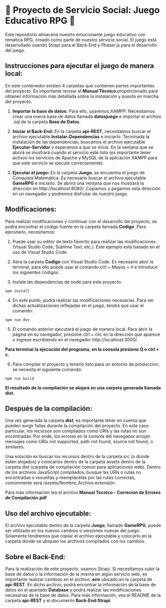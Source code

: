 # 🚀 Proyecto de Servicio Social: Juego Educativo RPG 🚀

Este repositorio almacena nuestro emocionante juego educativo con temática RPG, creado como parte de nuestro servicio social. El juego está desarrollado usando Strapi para el Back-End y Phaser.js para el desarrollo del juego.

## Instrucciones para ejecutar el juego de manera local:
En este contenedor existen 4 carpetas que contienen partes importantes del proyecto. Es importante revisar el **Manual Técnico** proporcionado para obtener información más detallada sobre la instalación y puesta en marcha del proyecto.

1. **Importar la base de datos:** Para ello, usaremos XAMPP. Necesitamos crear una nueva base de datos llamada **datosjuego** e importar el archivo .sql de la carpeta **Base de Datos**.

2. **Iniciar el Back-End:** En la carpeta **api-REST**, necesitamos buscar el archivo ejecutable **Instalar-Dependencias** e iniciarlo. Terminada la instalación de las dependencias, buscamos el archivo ejecutable **Ejecutar-Servidor** y esperamos a que se inicie. En la ventana que se abrirá se mostrará cuando el servicio esté listo (es importante tener activos los servicios de Apache y MySQL de la aplicación XAMPP para que este servicio se ejecute correctamente).

3. **Ejecutar el juego:** En la carpeta **Juego**, se encuentra el juego de Conquista Matemática. Es necesario buscar el archivo ejecutable **GameRPG** e iniciarlo. Se abrirá una ventana que nos mostrará la dirección en http://localhost:8080/. Copiamos y pegamos esta dirección en un navegador y podremos disfrutar de nuestro juego.

## Modificaciones:
Para realizar modificaciones y continuar con el desarrollo del proyecto, se podrá encontrar el código fuente en la carpeta llamada **Codigo**. Para ejecutarlo, necesitamos:

1. Puede usar su editor de texto favorito para realizar las modificaciones (Visual Studio Code, Sublime Text, etc.). Este ejemplo está basado en el uso de Visual Studio Code.

2. Abra la carpeta **Codigo** con Visual Studio Code. Es necesario abrir la terminal, para ello puede usar el comando ctrl + Mayús + ñ e introducir los siguientes códigos.

3. Instale las dependencias de node para este proyecto.
```
npm install
```
4. En este punto, podrá realizar las modificaciones necesarias. Para ver dichas actualizaciones reflejadas en el juego, tendrá que usar el comando:
```
npm run dev
```
5. El comando anterior ejecutará el juego de manera local. Para abrir la página en su navegador, presione ctrl + clic en la dirección que aparece o ingrese escribiendo en el navegador http://localhost:3000/.

**Para terminar la ejecución del programa, en la consola presione Q o ctrl + c.**

6. Para compilar el proyecto y tenerlo listo para un entorno de producción, se necesita el siguiente comando:
```
npm run build
```


**El resultado de la compilación se alojará en una carpeta generada llamada dist.**

## Después de la compilación:
Una vez generada la carpeta **dist**, es importante tener en cuenta que pueden surgir fallas durante la compilación del proyecto. En este caso particular, los recursos son compilados como URIs y las rutas no son encontradas. Por ende, los errores en la consola del navegador arrojan mensajes como URIs not supported, path not found, source not found, o similares.

Una solución es buscar los recursos dentro de la carpeta src (o donde estén alojados) y colocarlos dentro de la carpeta assets dentro de la carpeta dist (carpeta de compilación común para aplicaciones web). Dentro de los archivos JavaScript compilados, busque las URIs o rutas no encontradas o resueltas y reemplácelas por las rutas correctas, comúnmente será /assets/Nombre_Archivo.extensión.

Para más información lea el archivo **Manual Tecnico - Correcion de Errores de Compilación.pdf**

## Uso del archivo ejecutable:
El archivo ejecutable dentro de la carpeta **Juego**, llamado **GameRPG**, puede ser utilizado en los nuevos cambios o versiones nuevas del juego. Solamente tendremos que copiar el archivo ejecutable y colocarlo en la carpeta donde se ubiquen los archivos compilados con los cambios.

## Sobre el Back-End:
Para la realización de este proyecto, usamos Strapi. Si necesitamos subir la base de datos o la información de la misma en algún servicio web, es importante realizar cambios en el archivo **.env** ubicado en la carpeta de **api-REST**. En dicho archivo, podrá encontrar la información de la base de datos en el apartado **Database** y podrá realizar las modificaciones necesarias de la base de datos. Para más información, vea el README de la carpeta **api-REST** y el documento **Back-End:Strapi**.
